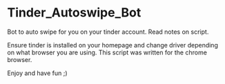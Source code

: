 # Tinder_Autoswipe_Bot
Bot to auto swipe for you on your tinder account.  Read notes on script.

Ensure tinder is installed on your homepage and change driver depending on what browser you are using.  This script was written for the chrome browser.

Enjoy and have fun ;)
